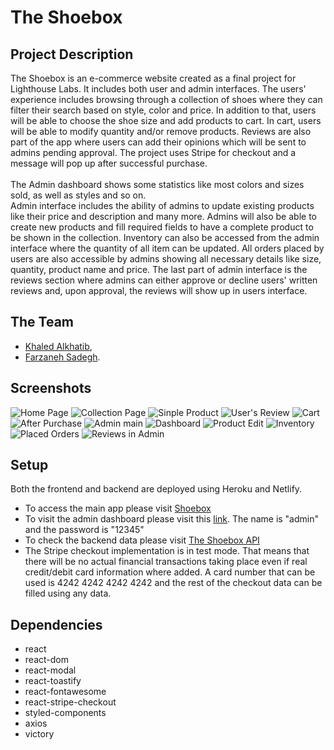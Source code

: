 # The Shoebox

## Project Description
The Shoebox is an e-commerce website created as a final project for Lighthouse Labs. It includes both user and admin interfaces. The users' experience includes browsing through a collection of shoes where they can filter their search based on style, color and price. In addition to that, users will be able to choose the shoe size and add products to cart. In cart, users will be able to modify quantity and/or remove products. Reviews are also part of the app where users can add their opinions which will be sent to admins pending approval. The project uses Stripe for checkout and a message will pop up after successful purchase.<br /> <br />
The Admin dashboard shows some statistics like most colors and sizes sold, as well as styles and so on.<br />
Admin interface includes the ability of admins to update existing products like their price and description and many more. Admins will also be able to create new products and fill required fields to have a complete product to be shown in the collection.
Inventory can also be accessed from the admin interface where the quantity of all item can be updated. All orders placed by users are also accessible by admins showing all necessary details like size, quantity, product name and price. The last part of admin interface is the reviews section where admins can either approve or decline users' written reviews and, upon approval, the reviews will show up in users interface.

## The Team
* [Khaled Alkhatib](https://github.com/Khaled91Alkhatib),
* [Farzaneh Sadegh](https://github.com/FarzanehSa).

## Screenshots
![Home Page](https://github.com/FarzanehSa/shoeBox-client/blob/main/public/screenshots/homepage.png)
![Collection Page](https://github.com/FarzanehSa/shoeBox-client/blob/main/public/screenshots/Collection%20Page.png)
![Sinple Product](https://github.com/FarzanehSa/shoeBox-client/blob/main/public/screenshots/Single%20Product.png)
![User's Review](https://github.com/FarzanehSa/shoeBox-client/blob/main/public/screenshots/User%27s%20review.png)
![Cart](https://github.com/FarzanehSa/shoeBox-client/blob/main/public/screenshots/Cart.png)
![After Purchase](https://github.com/FarzanehSa/shoeBox-client/blob/main/public/screenshots/After%20Purchase.png)
![Admin main](https://github.com/FarzanehSa/shoeBox-client/blob/main/public/screenshots/Admin.png)
![Dashboard](https://github.com/FarzanehSa/shoeBox-client/blob/main/public/screenshots/Dashboard.png)
![Product Edit](https://github.com/FarzanehSa/shoeBox-client/blob/main/public/screenshots/Product%20Edit.png)
![Inventory](https://github.com/FarzanehSa/shoeBox-client/blob/main/public/screenshots/Inventory%20quantity.png)
![Placed Orders](https://github.com/FarzanehSa/shoeBox-client/blob/main/public/screenshots/Placed%20Orders.png)
![Reviews in Admin](https://github.com/FarzanehSa/shoeBox-client/blob/main/public/screenshots/Reviews%20in%20admin.png)

## Setup
Both the frontend and backend are deployed using Heroku and Netlify.
* To access the main app please visit [Shoebox](https://shoe-box.netlify.app/)
* To visit the admin dashboard please visit this [link](https://shoe-box.netlify.app/dashboard). The name is "admin" and the password is "12345"
* To check the backend data please visit [The Shoebox API](https://shoe-box-api.herokuapp.com/)
* The Stripe checkout implementation is in test mode. That means that there will be no actual financial transactions taking place even if real credit/debit card information where added. A card number that can be used is 4242 4242 4242 4242 and the rest of the checkout data can be filled using any data.

## Dependencies
* react
* react-dom
* react-modal
* react-toastify
* react-fontawesome
* react-stripe-checkout
* styled-components
* axios
* victory